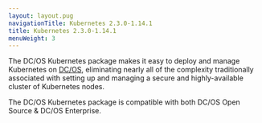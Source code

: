 ```yaml
---
layout: layout.pug
navigationTitle: Kubernetes 2.3.0-1.14.1
title: Kubernetes 2.3.0-1.14.1
menuWeight: 3
---
```


The DC/OS Kubernetes package makes it easy to deploy and manage Kubernetes on [DC/OS](https://mesosphere.com/product/), eliminating nearly all of the complexity traditionally associated with setting up and managing a secure and highly-available cluster of Kubernetes nodes.

The DC/OS Kubernetes package is compatible with both DC/OS Open Source & DC/OS Enterprise.
